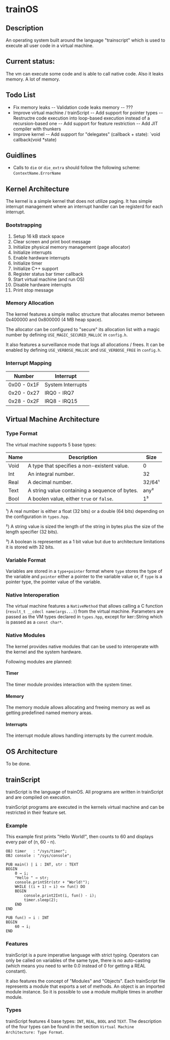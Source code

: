 # trainOS

## Description
An operating system built around the language "trainscript"
which is used to execute all user code in a virtual machine.

## Current status:
The vm can execute some code and is able to call native code.
Also it leaks memory. A lot of memory.

## Todo List
- Fix memory leaks
-- Validation code leaks memory
-- ???
- Improve virtual machine / trainScript
-- Add support for pointer types
-- Restructre code execution into loop-based execution instead of a recursion-based one
-- Add support for feature restriction
-- Add JIT compiler with thunkers
- Improve kernel
-- Add support for "delegates" (callback + state): `void callback(void *state)

## Guidlines
- Calls to `die` or `die_extra` should follow the following scheme: `ContextName.ErrorName`

## Kernel Architecture
The kernel is a simple kernel that does not utilize paging. It has simple interrupt management where an
interrupt handler can be registerd for each interrupt.

### Bootstrapping
1. Setup 16 kB stack space
2. Clear screen and print boot message
3. Initialize physical memory management (page allocator)
4. Initialize interrupts
5. Enable hardware interrupts
6. Initialize timer
7. Initialize C++ support
8. Register status bar timer callback
9. Start virtual machine (and run OS)
10. Disable hardware interrupts
11. Print stop message

### Memory Allocation
The kernel features a simple malloc structure that allocates memor between 0x400000 and 0x800000 (4 MB heap space).

The allocator can be configured to "secure" its allocation list with a magic number by defining `USE_MAGIC_SECURED_MALLOC` in `config.h`.

It also features a surveillance mode that logs all allocations / frees. It can be enabled by defining `USE_VERBOSE_MALLOC` and `USE_VERBOSE_FREE` in `config.h`.

### Interrupt Mapping
|Number     | Interrupt         |
|-----------|-------------------|
|0x00 - 0x1F|System Interrupts  |
|0x20 - 0x27| IRQ0 - IRQ7       |
|0x28 - 0x2F| IRQ8 - IRQ15      |

## Virtual Machine Architecture

### Type Format
The virtual machine supports 5 base types:

| Name    | Description                                    | Size   |
|---------|------------------------------------------------|--------|
| Void    | A type that specifies a non-existent value.    | 0      |
| Int     | An integral number.                            | 32     |
| Real    | A decimal number.                              | 32/64¹ |
| Text    | A string value containing a sequence of bytes. | any²   |
| Bool    | A boolen value, either `true` or `false`.      | 1³     |

¹) A real number is either a float (32 bits) or a double (64 bits) depending on the configuration in `types.hpp`.

²) A string value is sized the length of the string in bytes plus the size of the length specifier (32 bits).

³) A boolean is representet as a 1 bit value but due to architecture limitations it is stored with 32 bits.

### Variable Format
Variables are stored in a `type+pointer` format where `type` stores the type of the variable and `pointer` either a pointer to the variable value or, if `type` is a pointer type, the pointer value of the variable.

### Native Interoperation
The virtual machine features a `NativeMethod` that allows calling a C function (`result_t __cdecl name(args...)`) from the
virtual machine. Parameters are passed as the VM types declared in `types.hpp`, except for ker::String which is passed as a `const char*`.

### Native Modules
The kernel provides native modules that can be used to interoperate with the kernel and the system hardware.

Following modules are planned:

#### Timer
The timer module provides interaction with the system timer.

#### Memory
The memory module allows allocating and freeing memory as well as getting predefined named memory areas.

#### Interrupts
The interrupt module allows handling interrupts by the current module.


## OS Architecture
To be done.

## trainScript

trainScript is the language of trainOS. All programs are written in trainScript and are compiled on execution.

trainScript programs are executed in the kernels virtual machine and can be restricted in their feature set.

### Example
This example first prints "Hello World!", then counts to 60 and displays every pair of (n, 60 - n).

	OBJ timer   : "/sys/timer";
	OBJ console : "/sys/console";
	
	PUB main() | i : INT, str : TEXT
	BEGIN
		0 → i;
		"Hello " → str;
		console.printStr(str + "World!");
		WHILE ((i + 1) → i) <= fun() DO
		BEGIN
			console.print2Int(i, fun() - i);
			timer.sleep(2);
		END
	END
	
	PUB fun() → i : INT
	BEGIN
		60 → i;
	END

### Features
trainScript is a pure imperative language with strict typing. Operators can only be called on variables of the same type, there is no auto-casting (which means you need to write 0.0 instead of 0 for getting a REAL constant).

It also features the concept of "Modules" and "Objects". Each trainScript file represents a module that exports a set of methods. An object is an imported module instance. So it is possible to use a module multiple times in another module.

### Types
trainScript features 4 base types: `INT`, `REAL`, `BOOL` and `TEXT`. The description of the four types can be found in the section `Virtual Machine Architecture: Type Format`.
